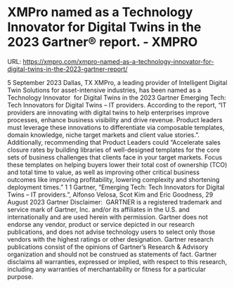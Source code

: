 # XMPro named as a Technology Innovator for Digital Twins in the 2023 Gartner® report. - XMPRO

URL: https://xmpro.com/xmpro-named-as-a-technology-innovator-for-digital-twins-in-the-2023-gartner-report/

5 September 2023 Dallas, TX
XMPro, a leading provider of Intelligent Digital Twin Solutions for asset-intensive industries, has been named as a Technology Innovator  for Digital Twins in the 2023 Gartner Emerging Tech: Tech Innovators for Digital Twins – IT providers.
According to the report, “IT providers are innovating with digital twins to help enterprises improve processes, enhance business visibility and drive revenue. Product leaders must leverage these innovations to differentiate via composable templates, domain knowledge, niche target markets and client value stories.”. Additionally, recommending that Product Leaders could “Accelerate sales closure rates by building libraries of well-designed templates for the core sets of business challenges that clients face in your target markets. Focus these templates on helping buyers lower their total cost of ownership (TCO) and total time to value, as well as improving other critical business outcomes like improving profitability, lowering complexity and shortening deployment times.” 1
1 Gartner, “Emerging Tech: Tech Innovators for Digital Twins – IT providers.”, Alfonso Velosa, Scot Kim and Eric Goodness, 29 August 2023
Gartner Disclaimer: 
GARTNER is a registered trademark and service mark of Gartner, Inc. and/or its affiliates in the U.S. and internationally and are used herein with permission. Gartner does not endorse any vendor, product or service depicted in our research publications, and does not advise technology users to select only those vendors with the highest ratings or other designation. Gartner research publications consist of the opinions of Gartner’s Research & Advisory organization and should not be construed as statements of fact. Gartner disclaims all warranties, expressed or implied, with respect to this research, including any warranties of merchantability or fitness for a particular purpose.